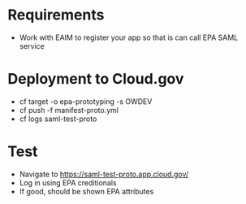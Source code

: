 # Requirements
 - Work with EAIM to register your app so that is can call EPA SAML service

# Deployment to Cloud.gov
 - cf target -o epa-prototyping -s OWDEV
 - cf push -f manifest-proto.yml
 - cf logs saml-test-proto

# Test
- Navigate to https://saml-test-proto.app.cloud.gov/
- Log in using EPA creditionals 
- If good, should be shown EPA attributes
